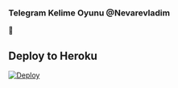 ### Telegram Kelime Oyunu @Nevarevladim
📝
## Deploy to Heroku

[![Deploy](https://www.herokucdn.com/deploy/button.svg)](https://heroku.com/deploy?template=https://github.com/DTCMusic/oyunbotttest?organization=Tuncay456&organization=Tuncay456)
